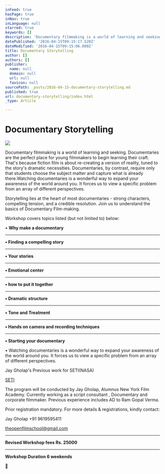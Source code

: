 ```yaml
---
inFeed: true
hasPage: true
inNav: true
inLanguage: null
starred: true
keywords: []
description: 'Documentary filmmaking is a world of learning and seeking. Documentaries are the perfect place for young filmmakers to begin learning their craft. That’s because fiction film is about re-creating a version of reality, tuned to the story’s dramatic necessities. Documentaries, by contrast, require only that students choose the subject matter and capture what is already there.'
datePublished: '2016-04-15T09:15:17.520Z'
dateModified: '2016-04-15T09:15:06.080Z'
title: Documentary Storytelling
author: []
authors: []
publisher:
  name: null
  domain: null
  url: null
  favicon: null
sourcePath: _posts/2016-04-15-documentary-storytelling.md
published: true
url: documentary-storytelling/index.html
_type: Article

---
```

# Documentary Storytelling
![](https://the-grid-user-content.s3-us-west-2.amazonaws.com/bd2cce07-d748-4a51-988d-193abb2099f1.jpg)

Documentary filmmaking is a world of learning and
seeking. Documentaries are the perfect place for young filmmakers to begin
learning their craft. That's because fiction film is about re-creating a
version of reality, tuned to the story's dramatic necessities. Documentaries,
by contrast, require only that students choose the subject matter and capture
what is already there.Watching documentaries is a wonderful way to expand your
awareness of the world around you. It forces us to view a specific problem from
an array of different perspectives.

Storytelling lies at the heart of most
documentaries - strong characters, compelling tension, and a credible
resolution. Join us to understand the basics of Documentary Film-making.

Workshop covers topics listed (but not limited to)
below:

• **Why make a documentary**

****

**• Finding a compelling story**

****

**• Your stories**

****

**• Emotional center**

****

**• how to put it together**

****

**• Dramatic structure**

****

**• Tone and Treatment**

****

**• Hands on camera and recording
techniques**

****

**• Starting your documentary**

• Watching documentaries is a wonderful way to
expand your awareness of the world around you. It forces us to view a specific
problem from an array of different perspectives. 

Jay Gholap's Previous work for SETI(NASA) 

[][0]

[SETI][0]

The program will be conducted by Jay Gholap,
Alumnus New York Film Academy. Currently working as a script consultant ,
Documentary and corporate filmmaker. Previous experience includes AD to Ram
Gopal Verma.

Prior registration mandatory. For more details
& registrations, kindly contact:

Jay Gholap +91 9619595411 

theopenfilmschool@gmail.com

****

**Revised Workshop fees Rs. 25000**

****

**Workshop Duration 6 weekends**



[0]: https://youtu.be/XCd98iDzwQY